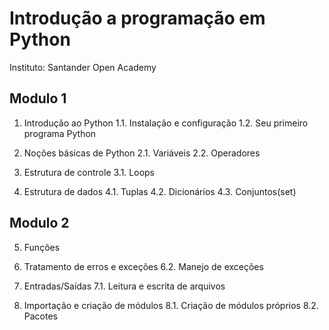 # Introdução a programação em Python

Instituto:  Santander Open Academy

## Modulo 1

1. Introdução ao Python
	1.1. Instalação e configuração
	1.2. Seu primeiro programa Python
	
2. Noções básicas de Python
	2.1. Variáveis
	2.2. Operadores

3. Estrutura de controle
	3.1. Loops

4. Estrutura de dados
	4.1. Tuplas
	4.2. Dicionários
	4.3. Conjuntos(set)

## Modulo 2

5. Funções

6. Tratamento de erros e exceções
	6.2. Manejo de exceções

7. Entradas/Saídas
	7.1. Leitura e escrita de arquivos

8. Importação e criação de módulos
	8.1. Criação de módulos próprios
	8.2. Pacotes